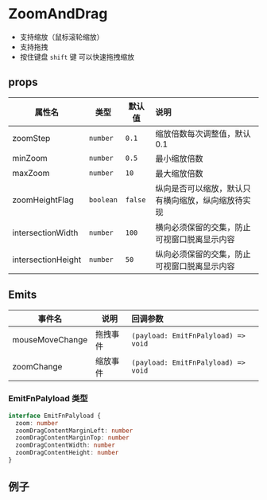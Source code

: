 # ZoomAndDrag

* 支持缩放（鼠标滚轮缩放）
* 支持拖拽
* 按住键盘 `shift` 键 可以快速拖拽缩放

## props

| 属性名 | 类型 | 默认值 | 说明 |
| --- | --- | --- | :--- |
| zoomStep | `number` | `0.1` | 缩放倍数每次调整值，默认0.1 |
| minZoom | `number` | `0.5` | 最小缩放倍数 |
| maxZoom | `number` | `10` | 最大缩放倍数 |
| zoomHeightFlag | `boolean` | `false` | 纵向是否可以缩放，默认只有横向缩放，纵向缩放待实现 |
| intersectionWidth | `number` | `100` | 横向必须保留的交集，防止可视窗口脱离显示内容 |
| intersectionHeight | `number` | `50` | 纵向必须保留的交集，防止可视窗口脱离显示内容 |

## Emits

| 事件名 | 说明 | 回调参数 |
| --- | --- | :--- |
| mouseMoveChange | 拖拽事件 | `(payload: EmitFnPalyload) => void` |
| zoomChange | 缩放事件 | `(payload: EmitFnPalyload) => void` |

### EmitFnPalyload 类型

``` ts
interface EmitFnPalyload {
  zoom: number
  zoomDragContentMarginLeft: number
  zoomDragContentMarginTop: number
  zoomDragContentWidth: number
  zoomDragContentHeight: number
}
```

## 例子
